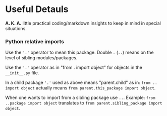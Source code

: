 # Useful Detauls
**A. K. A.** little practical coding/markdown insights to keep in mind in special situations.

### Python relative imports
Use the `'.'` operator to mean this package. Double `.` (`..`) means on the level of sibling modules/packages.

Use the `'.'` operator as in "from . import object" for objects in the `__init__.py` file. 

In a child package `'.'` used as above means "parent.child" as in: `from .. import object` actually means `from parent.this_package import object`.

When one wants to import from a sibling package use `..`. Example: `from ..package import object` translates to `from parent.sibling_package import object`.
